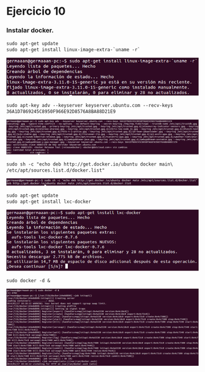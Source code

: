 # Ejercicio 10
### Instalar docker.

```
sudo apt-get update
sudo apt-get install linux-image-extra-`uname -r`
```

![eje10_img01](imagenes/eje10_img01.png)

```
sudo apt-key adv --keyserver keyserver.ubuntu.com --recv-keys 36A1D7869245C8950F966E92D8576A8BA88D21E9
```

![eje10_img02](imagenes/eje10_img02.png)

```
sudo sh -c "echo deb http://get.docker.io/ubuntu docker main\ /etc/apt/sources.list.d/docker.list"
```

![eje10_img03](imagenes/eje10_img03.png)

```
sudo apt-get update
sudo apt-get install lxc-docker
```

![eje10_img04](imagenes/eje10_img04.png)

```
sudo docker -d &
```

![eje10_img05](imagenes/eje10_img05.png)
